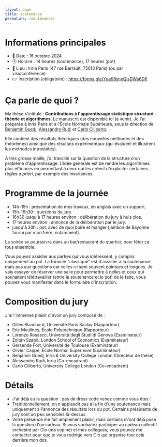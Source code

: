 ```yaml
---
layout: page
title: soutenance
permalink: /soutenance/
---
```


# Informations principales

- 📆 Date : 16 octobre 2024
- 🕐 Horaire : 14 heures (soutenance), 17 heures (pot)
- 📍 Lieu : Inria Paris (47 rue Barrault, 75013 Paris) (ou par visioconférence)
- 👉 Inscription (obligatoire) : https://forms.gle/Yua98snxQisDWa6D6

# Ça parle de quoi ?
Ma thèse s'intitule : __Contributions à l'apprentissage statistique structuré : théorie et algorithmes__. Le manuscrit est disponible ici (à venir). Je l'ai préparée à Inria Paris et à l'École Normale Supérieure, sous la direction de [Benjamin Guedj](https://bguedj.github.io/), [Alessandro Rudi](https://www.di.ens.fr/~rudi/) et [Carlo Ciliberto](https://profiles.ucl.ac.uk/60171-carlo-ciliberto/).

Elle contient des résultats théoriques (des nouvelles méthodes et des théorèmes) ainsi que des résultats expérimentaux (qui évaluent et illustrent les méthodes introduites).

À très grosse maille, j'ai travaillé sur la question de la structure d'un problème d'apprentissage. L'idée générale est de rendre les algorithmes plus efficaces en permettant à ceux qui les créent d'expliciter certaines règles _a priori_, par exemple des invariances.

# Programme de la journée
- 14h-15h : présentation de mes travaux, en anglais avec un support.
- 15h-16h30 : questions du jury.
- 16h30 jusqu'à 17 heures environ : délibération du jury à huis clos.
- 17 heures environ : annonce de la délibération par le jury.
- jusqu'à 20h : pot, avec de quoi boire et manger (jambon de Bayonne fourni par mon frère, notamment).

La soirée se poursuivra dans un bar/restaurant du quartier, pour fêter ça tous ensemble.

Vous pouvez assister aux parties qui vous intéressent, y compris uniquement au pot. La formule "classique" est d'assister à la soutenance mais pas aux questions car celles-ci sont souvent pointues et longues. Je vais essayer de réserver une salle pour permettre à celles et ceux qui souhaitent télétravailler (entre la soutenance et le pot) de le faire, vous pouvez vous manifester dans le formulaire d'inscription.

# Composition du jury
J'ai l'immense plaisir d'avoir un jury composé de :
- Gilles Blanchard, Université Paris Saclay (Rapporteur)
- Eric Moulines, École Polytechnique (Rapporteur)
- Lorenzo Rosasco, Università degli Studi di Genova (Examinateur)
- Zoltán Szabó, London School of Economics (Examinateur)
- Gersende Fort, Université de Toulouse (Examinateur)
- Olivier Cappé, École Normal Supérieure (Examinateur)
- Benjamin Guedj, Inria \& University College London (Directeur de thèse)
- Alessandro Rudi, Inria (Co-encadrant)
- Carlo Ciliberto, University College London (Co-encadrant)

# Détails
- J'ai déjà eu la question : pas de dress code venez comme vous êtes !
- Traditionnellement, on n'applaudit pas à la fin d'une soutenance mais uniquement à l'annonce des résultats lors du pot. Certains présidents de jury sont un peu sensibles là-dessus.
- Votre présence me fait amplement plaisir, mais certains m'ont déjà posé la question d'un cadeau. Si vous souhaitez participer au cadeau collectif orchestré par Clo (ma copine) et mes collègues, vous pouvez me contacter pour que je vous redirige vers Clo qui organise tout cela derrière mon dos.

